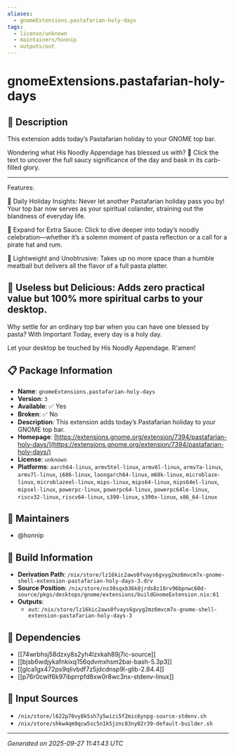 ```yaml
---
aliases:
  - gnomeExtensions.pastafarian-holy-days
tags:
  - license/unknown
  - maintainers/honnip
  - outputs/out
---
```


# gnomeExtensions.pastafarian-holy-days

## 📝 Description

This extension adds today’s Pastafarian holiday to your GNOME top bar.

Wondering what His Noodly Appendage has blessed us with? 🍝 Click the text to uncover the full saucy significance of the day and bask in its carb-filled glory.

-------------------------------
Features:

🍝 Daily Holiday Insights: Never let another Pastafarian holiday pass you by! Your top bar now serves as your spiritual colander, straining out the blandness of everyday life.

🍥 Expand for Extra Sauce: Click to dive deeper into today’s noodly celebration—whether it’s a solemn moment of pasta reflection or a call for a pirate hat and rum.

🍕 Lightweight and Unobtrusive: Takes up no more space than a humble meatball but delivers all the flavor of a full pasta platter.

🧄 Useless but Delicious: Adds zero practical value but 100% more spiritual carbs to your desktop.
-------------------------------

Why settle for an ordinary top bar when you can have one blessed by pasta? With Important Today, every day is a holy day.

Let your desktop be touched by His Noodly Appendage.
R'amen!

## 📋 Package Information

- **Name**: `gnomeExtensions.pastafarian-holy-days`
- **Version**: `3`
- **Available**: ✅ Yes
- **Broken**: ✅ No
- **Description**: This extension adds today’s Pastafarian holiday to your GNOME top bar.
- **Homepage**: [https://extensions.gnome.org/extension/7394/pastafarian-holy-days/](https://extensions.gnome.org/extension/7394/pastafarian-holy-days/)
- **License**: `unknown`
- **Platforms**: `aarch64-linux`, `armv5tel-linux`, `armv6l-linux`, `armv7a-linux`, `armv7l-linux`, `i686-linux`, `loongarch64-linux`, `m68k-linux`, `microblaze-linux`, `microblazeel-linux`, `mips-linux`, `mips64-linux`, `mips64el-linux`, `mipsel-linux`, `powerpc-linux`, `powerpc64-linux`, `powerpc64le-linux`, `riscv32-linux`, `riscv64-linux`, `s390-linux`, `s390x-linux`, `x86_64-linux`
## 👥 Maintainers

- @honnip


## 🔧 Build Information

- **Derivation Path**: `/nix/store/lz16kic2aws0fvays6gvyg2mz6mvcm7x-gnome-shell-extension-pastafarian-holy-days-3.drv`
- **Source Position**: `/nix/store/ns30sqxb36k8jrds8z18rv96bpnwc60d-source/pkgs/desktops/gnome/extensions/buildGnomeExtension.nix:61`
- **Outputs**:
  - `out`:  `/nix/store/lz16kic2aws0fvays6gvyg2mz6mvcm7x-gnome-shell-extension-pastafarian-holy-days-3`

## 🔗 Dependencies

- [[74wrbhsj58dzxy8s2yh4lzxkah89j7ic-source]]
- [[bjsb6wdjykafnkixq156qdvmxhsm2bai-bash-5.3p3]]
- [[glca1gx472ps9qlivbdf7z5jdcdnsp9l-glib-2.84.4]]
- [[p76r0cwlf6k97ibprrpfd8xw0r8wc3nx-stdenv-linux]]

## 📁 Input Sources

- `/nix/store/l622p70vy8k5sh7y5wizi5f2mic6ynpg-source-stdenv.sh`
- `/nix/store/shkw4qm9qcw5sc5n1k5jznc83ny02r39-default-builder.sh`

---
*Generated on 2025-09-27 11:41:43 UTC*
